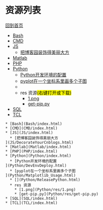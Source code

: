 
# 资源列表

[回到首页](https://charleechan.github.io/MyWiki)

* [Bash](Bash/index.html)
* [CMD](CMD/index.html)
* [JS](JS/index.html)
  * [把博客园装饰得美丽大方
](JS/DecorateYourCnblogs.html)
* [Matlab](Matlab/index.html)
* [PHP](PHP/index.html)
* [Python](Python/index.html)
  * [Python开发环境的配置
](Python/DevEnvDeploy.html)
  * [pyplot在一个坐标系里画多个子图
](Python/Matplotlib_Usage.html)
  * [](Python/ReleasePython.html)
  * res 资源<mark>(右键打开或下载)</mark>
    * [1.png](Python/res/1.png)
    * [get-pip.py](Python/res/get-pip.py)
* [SQL](SQL/index.html)
* [TCL](TCL/index.html)


```mind:height=300,title=内容概要,color
* [Bash](Bash/index.html)
* [CMD](CMD/index.html)
* [JS](JS/index.html)
  * [把博客园装饰得美丽大方
](JS/DecorateYourCnblogs.html)
* [Matlab](Matlab/index.html)
* [PHP](PHP/index.html)
* [Python](Python/index.html)
  * [Python开发环境的配置
](Python/DevEnvDeploy.html)
  * [pyplot在一个坐标系里画多个子图
](Python/Matplotlib_Usage.html)
  * [](Python/ReleasePython.html)
  * res 资源
    * [1.png](Python/res/1.png)
    * [get-pip.py](Python/res/get-pip.py)
* [SQL](SQL/index.html)
* [TCL](TCL/index.html)
```
